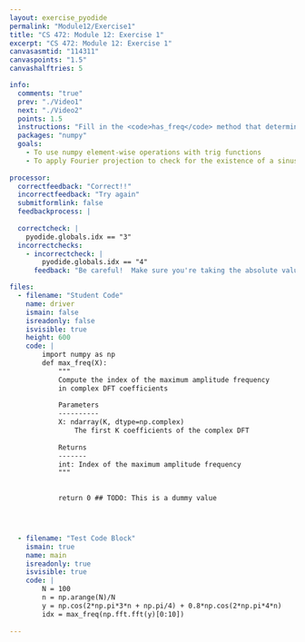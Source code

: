 ```yaml
---
layout: exercise_pyodide
permalink: "Module12/Exercise1"
title: "CS 472: Module 12: Exercise 1"
excerpt: "CS 472: Module 12: Exercise 1"
canvasasmtid: "114311"
canvaspoints: "1.5"
canvashalftries: 5

info:
  comments: "true"
  prev: "./Video1"
  next: "./Video2"
  points: 1.5
  instructions: "Fill in the <code>has_freq</code> method that determines whether a sinusoid of a particular frequency exists in a signal, using Fourier dot products."
  packages: "numpy"
  goals:
    - To use numpy element-wise operations with trig functions
    - To apply Fourier projection to check for the existence of a sinusoid
    
processor:  
  correctfeedback: "Correct!!" 
  incorrectfeedback: "Try again"
  submitformlink: false
  feedbackprocess: | 
      
  correctcheck: |
    pyodide.globals.idx == "3"
  incorrectchecks:
    - incorrectcheck: |
        pyodide.globals.idx == "4"
      feedback: "Be careful!  Make sure you're taking the absolute value / magnitude and not just the real component"

files:
  - filename: "Student Code"
    name: driver
    ismain: false
    isreadonly: false
    isvisible: true
    height: 600
    code: | 
        import numpy as np
        def max_freq(X):
            """
            Compute the index of the maximum amplitude frequency
            in complex DFT coefficients
            
            Parameters
            ----------
            X: ndarray(K, dtype=np.complex)
                The first K coefficients of the complex DFT
            
            Returns
            -------
            int: Index of the maximum amplitude frequency
            """
            
            
            return 0 ## TODO: This is a dummy value




  - filename: "Test Code Block"
    ismain: true
    name: main
    isreadonly: true
    isvisible: true
    code: |
        N = 100
        n = np.arange(N)/N
        y = np.cos(2*np.pi*3*n + np.pi/4) + 0.8*np.cos(2*np.pi*4*n)
        idx = max_freq(np.fft.fft(y)[0:10])
        
---
```

